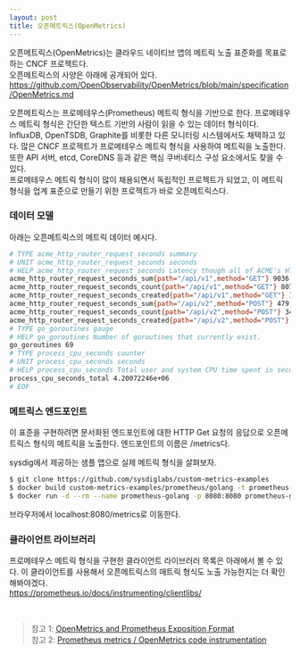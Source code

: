 ```yaml
---
layout: post
title: 오픈메트릭스(OpenMetrics)
---
```



오픈메트릭스(OpenMetrics)는 클라우드 네이티브 앱의 메트릭 노출 표준화를 목표로 하는 CNCF 프로젝트다.  
오픈메트릭스의 사양은 아래에 공개되어 있다.  
https://github.com/OpenObservability/OpenMetrics/blob/main/specification/OpenMetrics.md


오픈메트릭스는 프로메테우스(Prometheus) 메트릭 형식을 기반으로 한다. 프로메테우스 메트릭 형식은 간단한 텍스트 기반의 사람이 읽을 수 있는 데이터 형식이다.  
InfluxDB, OpenTSDB, Graphite를 비롯한 다른 모니터링 시스템에서도 채택하고 있다. 많은 CNCF 프로젝트가 프로메테우스 메트릭 형식을 사용하여 메트릭을 노출한다. 또한 API 서버, etcd, CoreDNS 등과 같은 핵심 쿠버네티스 구성 요소에서도 찾을 수 있다.  
프로메테우스 메트릭 형식이 많이 채용되면서 독립적인 프로젝트가 되었고, 이 메트릭 형식을 업계 표준으로 만들기 위한 프로젝트가 바로 오픈메트릭스다.


### 데이터 모델
아래는 오픈메트릭스의 메트릭 데이터 예시다.

``` bash
# TYPE acme_http_router_request_seconds summary
# UNIT acme_http_router_request_seconds seconds
# HELP acme_http_router_request_seconds Latency though all of ACME's HTTP request router.
acme_http_router_request_seconds_sum{path="/api/v1",method="GET"} 9036.32
acme_http_router_request_seconds_count{path="/api/v1",method="GET"} 807283.0
acme_http_router_request_seconds_created{path="/api/v1",method="GET"} 1605281325.0
acme_http_router_request_seconds_sum{path="/api/v2",method="POST"} 479.3
acme_http_router_request_seconds_count{path="/api/v2",method="POST"} 34.0
acme_http_router_request_seconds_created{path="/api/v2",method="POST"} 1605281325.0
# TYPE go_goroutines gauge
# HELP go_goroutines Number of goroutines that currently exist.
go_goroutines 69
# TYPE process_cpu_seconds counter
# UNIT process_cpu_seconds seconds
# HELP process_cpu_seconds Total user and system CPU time spent in seconds.
process_cpu_seconds_total 4.20072246e+06
# EOF

```



### 메트릭스 엔드포인트
이 표준을 구현하려면 문서화된 엔드포인트에 대한 HTTP Get 요청의 응답으로 오픈메트릭스 형식의 메트릭을 노출한다. 엔드포인트의 이름은 /metrics다.  



sysdig에서 제공하는 샘플 앱으로 실제 메트릭 형식을 살펴보자.

```bash
$ git clone https://github.com/sysdiglabs/custom-metrics-examples
$ docker build custom-metrics-examples/prometheus/golang -t prometheus-golang
$ docker run -d --rm --name prometheus-golang -p 8080:8080 prometheus-golang
```

브라우저에서 localhost:8080/metrics로 이동한다.


### 클라이언트 라이브러리
프로메테우스 메트릭 형식을 구현한 클라이언트 라이브러러 목록은 아래에서 볼 수 있다.
이 클라이언트를 사용해서 오픈메트릭스의 매트릭 형식도 노출 가능한지는 더 확인해봐야겠다.  
https://prometheus.io/docs/instrumenting/clientlibs/

<br/>

> 참고 1: [OpenMetrics and Prometheus Exposition Format](https://baris.io/blog/prometheus-exposition-format-openmetrics)  
> 참고 2: [Prometheus metrics / OpenMetrics code instrumentation](https://sysdig.com/blog/prometheus-metrics/)

<br/>
<br/>


